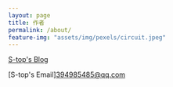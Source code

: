 ```yaml
---
layout: page
title: 作者
permalink: /about/
feature-img: "assets/img/pexels/circuit.jpeg"
---
```


[S-top's Blog](https://s-top.github.io/)

[S-top's Email]394985485@qq.com
